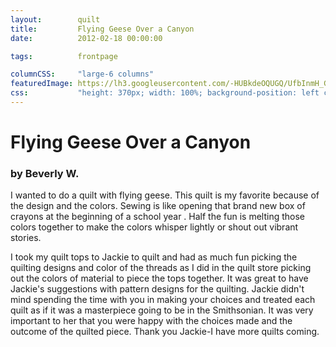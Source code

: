 ```yaml
---
layout:        quilt
title:         Flying Geese Over a Canyon
date:          2012-02-18 00:00:00

tags:          frontpage

columnCSS:     "large-6 columns"
featuredImage: https://lh3.googleusercontent.com/-HUBkdeOQUGQ/UfbInmH_GBI/AAAAAAAAARw/Sir-yNhPhzw/h370/photo.jpg
css:           "height: 370px; width: 100%; background-position: left center;"
---
```


# Flying Geese Over a Canyon

### by Beverly W.

I wanted to do a quilt with flying geese.  This quilt is my favorite because of the design and the colors.  Sewing is like opening that brand new box of crayons at the beginning of a school year .  Half the fun is melting those colors together to make the colors whisper lightly or shout out vibrant stories.

I took my quilt tops to Jackie to quilt and had as much fun picking the quilting designs and color of the threads as I did in the quilt store picking out the colors of material to piece the tops together.  It was great to have Jackie's suggestions with pattern designs for the quilting. Jackie didn't mind spending the time with you in making your choices and treated each quilt as if it was a masterpiece going to be in the Smithsonian.  It was very important to her that you were happy with the choices made and the outcome of the quilted piece.  Thank you Jackie-I have more quilts coming.
